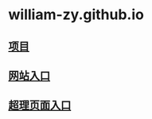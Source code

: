 # william-zy.github.io
## [项目](https://github.com/william-zy/william-zy.github.io/)
## [网站入口](https://william-zy.github.io/index2.html)
## [超理页面入口](https://william-zy.github.io/Hyperchem/Periodic-Table.html)